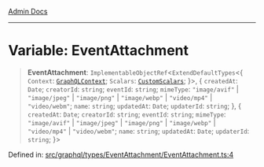 [Admin Docs](/)

***

# Variable: EventAttachment

> **EventAttachment**: `ImplementableObjectRef`\<`ExtendDefaultTypes`\<\{ `Context`: [`GraphQLContext`](../../../../context/type-aliases/GraphQLContext.md); `Scalars`: [`CustomScalars`](../../../../scalars/type-aliases/CustomScalars.md); \}\>, \{ `createdAt`: `Date`; `creatorId`: `string`; `eventId`: `string`; `mimeType`: `"image/avif"` \| `"image/jpeg"` \| `"image/png"` \| `"image/webp"` \| `"video/mp4"` \| `"video/webm"`; `name`: `string`; `updatedAt`: `Date`; `updaterId`: `string`; \}, \{ `createdAt`: `Date`; `creatorId`: `string`; `eventId`: `string`; `mimeType`: `"image/avif"` \| `"image/jpeg"` \| `"image/png"` \| `"image/webp"` \| `"video/mp4"` \| `"video/webm"`; `name`: `string`; `updatedAt`: `Date`; `updaterId`: `string`; \}\>

Defined in: [src/graphql/types/EventAttachment/EventAttachment.ts:4](https://github.com/Suyash878/talawa-api/blob/05d9dfc8d9c5928ef559c72f2ab0492d0dbbb48c/src/graphql/types/EventAttachment/EventAttachment.ts#L4)
